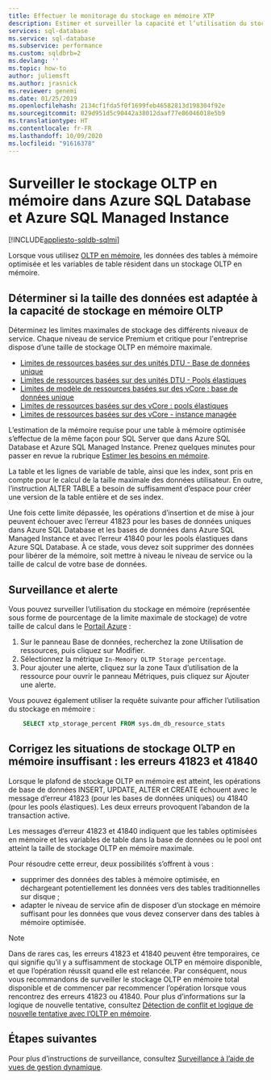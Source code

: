 ```yaml
---
title: Effectuer le monitorage du stockage en mémoire XTP
description: Estimer et surveiller la capacité et l’utilisation du stockage en mémoire XTP ; résoudre l’erreur de capacité 41823
services: sql-database
ms.service: sql-database
ms.subservice: performance
ms.custom: sqldbrb=2
ms.devlang: ''
ms.topic: how-to
author: juliemsft
ms.author: jrasnick
ms.reviewer: genemi
ms.date: 01/25/2019
ms.openlocfilehash: 2134cf1fda5f0f1699feb46582813d198304f92e
ms.sourcegitcommit: 829d951d5c90442a38012daaf77e86046018e5b9
ms.translationtype: HT
ms.contentlocale: fr-FR
ms.lasthandoff: 10/09/2020
ms.locfileid: "91616378"
---
```

# <a name="monitor-in-memory-oltp-storage-in-azure-sql-database-and-azure-sql-managed-instance"></a>Surveiller le stockage OLTP en mémoire dans Azure SQL Database et Azure SQL Managed Instance
[!INCLUDE[appliesto-sqldb-sqlmi](includes/appliesto-sqldb-sqlmi.md)]

Lorsque vous utilisez [OLTP en mémoire](in-memory-oltp-overview.md), les données des tables à mémoire optimisée et les variables de table résident dans un stockage OLTP en mémoire.

## <a name="determine-whether-data-fits-within-the-in-memory-oltp-storage-cap"></a>Déterminer si la taille des données est adaptée à la capacité de stockage en mémoire OLTP

Déterminez les limites maximales de stockage des différents niveaux de service. Chaque niveau de service Premium et critique pour l'entreprise dispose d’une taille de stockage OLTP en mémoire maximale.

- [Limites de ressources basées sur des unités DTU - Base de données unique](database/resource-limits-dtu-single-databases.md)
- [Limites de ressources basées sur des unités DTU - Pools élastiques](database/resource-limits-dtu-elastic-pools.md)
- [Limites de modèle de ressources basées sur des vCore : base de données unique](database/resource-limits-vcore-single-databases.md)
- [Limites de ressources basées sur des vCore : pools élastiques](database/resource-limits-vcore-elastic-pools.md)
- [Limites de ressources basées sur des vCore - instance managée](managed-instance/resource-limits.md)

L’estimation de la mémoire requise pour une table à mémoire optimisée s’effectue de la même façon pour SQL Server que dans Azure SQL Database et Azure SQL Managed Instance. Prenez quelques minutes pour passer en revue la rubrique [Estimer les besoins en mémoire](/sql/relational-databases/in-memory-oltp/estimate-memory-requirements-for-memory-optimized-tables).

La table et les lignes de variable de table, ainsi que les index, sont pris en compte pour le calcul de la taille maximale des données utilisateur. En outre, l’instruction ALTER TABLE a besoin de suffisamment d’espace pour créer une version de la table entière et de ses index.

Une fois cette limite dépassée, les opérations d’insertion et de mise à jour peuvent échouer avec l’erreur 41823 pour les bases de données uniques dans Azure SQL Database et les bases de données dans Azure SQL Managed Instance et avec l’erreur 41840 pour les pools élastiques dans Azure SQL Database. À ce stade, vous devez soit supprimer des données pour libérer de la mémoire, soit mettre à niveau le niveau de service ou la taille de calcul de votre base de données.

## <a name="monitoring-and-alerting"></a>Surveillance et alerte

Vous pouvez surveiller l’utilisation du stockage en mémoire (représentée sous forme de pourcentage de la limite maximale de stockage) de votre taille de calcul dans le [Portail Azure](https://portal.azure.com/) :

1. Sur le panneau Base de données, recherchez la zone Utilisation de ressources, puis cliquez sur Modifier.
2. Sélectionnez la métrique `In-Memory OLTP Storage percentage`.
3. Pour ajouter une alerte, cliquez sur la zone Taux d’utilisation de la ressource pour ouvrir le panneau Métriques, puis cliquez sur Ajouter une alerte.

Vous pouvez également utiliser la requête suivante pour afficher l’utilisation du stockage en mémoire :

```sql
    SELECT xtp_storage_percent FROM sys.dm_db_resource_stats
```

## <a name="correct-out-of-in-memory-oltp-storage-situations---errors-41823-and-41840"></a>Corrigez les situations de stockage OLTP en mémoire insuffisant : les erreurs 41823 et 41840

Lorsque le plafond de stockage OLTP en mémoire est atteint, les opérations de base de données INSERT, UPDATE, ALTER et CREATE échouent avec le message d’erreur 41823 (pour les bases de données uniques) ou 41840 (pour les pools élastiques). Les deux erreurs provoquent l’abandon de la transaction active.

Les messages d’erreur 41823 et 41840 indiquent que les tables optimisées en mémoire et les variables de table dans la base de données ou le pool ont atteint la taille de stockage OLTP en mémoire maximale.

Pour résoudre cette erreur, deux possibilités s’offrent à vous :

- supprimer des données des tables à mémoire optimisée, en déchargeant potentiellement les données vers des tables traditionnelles sur disque ;
- adapter le niveau de service afin de disposer d’un stockage en mémoire suffisant pour les données que vous devez conserver dans des tables à mémoire optimisée.

> [!NOTE]
> Dans de rares cas, les erreurs 41823 et 41840 peuvent être temporaires, ce qui signifie qu’il y a suffisamment de stockage OLTP en mémoire disponible, et que l’opération réussit quand elle est relancée. Par conséquent, nous vous recommandons de surveiller le stockage OLTP en mémoire total disponible et de commencer par recommencer l’opération lorsque vous rencontrez des erreurs 41823 ou 41840. Pour plus d’informations sur la logique de nouvelle tentative, consultez [Détection de conflit et logique de nouvelle tentative avec l’OLTP en mémoire](https://docs.microsoft.com/sql/relational-databases/In-memory-oltp/transactions-with-memory-optimized-tables#conflict-detection-and-retry-logic).

## <a name="next-steps"></a>Étapes suivantes

Pour plus d’instructions de surveillance, consultez [Surveillance à l’aide de vues de gestion dynamique](database/monitoring-with-dmvs.md).
